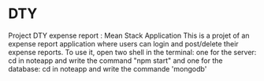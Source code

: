 # DTY
Project DTY expense report : Mean Stack Application
This is a projet of an expense report application where users can login and post/delete their expense reports.
To use it, open two shell in the terminal:
one for the server: cd in noteapp and write the command "npm start"
and one for the database: cd in noteapp and write the commande 'mongodb'
